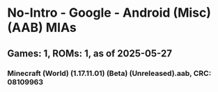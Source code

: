 # No-Intro - Google - Android (Misc) (AAB) MIAs
## Games: 1, ROMs: 1, as of 2025-05-27

### Minecraft (World) (1.17.11.01) (Beta) (Unreleased).aab, CRC: 08109963
